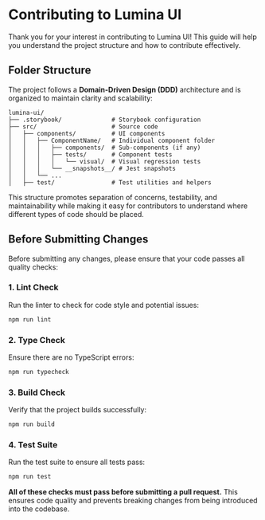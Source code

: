 # Contributing to Lumina UI

Thank you for your interest in contributing to Lumina UI! This guide will help you understand the project structure and how to contribute effectively.

## Folder Structure

The project follows a **Domain-Driven Design (DDD)** architecture and is organized to maintain clarity and scalability:

```
lumina-ui/
├── .storybook/              # Storybook configuration
├── src/                     # Source code
│   ├── components/          # UI components
│   │   ├── ComponentName/   # Individual component folder
│   │   │   ├── components/  # Sub-components (if any)
│   │   │   ├── tests/       # Component tests
│   │   │   │   └── visual/  # Visual regression tests
│   │   │   └── __snapshots__/ # Jest snapshots
│   │   └── ...
│   ├── test/                # Test utilities and helpers
```

This structure promotes separation of concerns, testability, and maintainability while making it easy for contributors to understand where different types of code should be placed.

## Before Submitting Changes

Before submitting any changes, please ensure that your code passes all quality checks:

### 1. Lint Check

Run the linter to check for code style and potential issues:

```bash
npm run lint
```

### 2. Type Check

Ensure there are no TypeScript errors:

```bash
npm run typecheck
```

### 3. Build Check

Verify that the project builds successfully:

```bash
npm run build
```

### 4. Test Suite

Run the test suite to ensure all tests pass:

```bash
npm run test
```

**All of these checks must pass before submitting a pull request.** This ensures code quality and prevents breaking changes from being introduced into the codebase.

